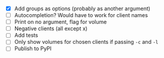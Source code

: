 - [x] Add groups as options (probably as another argument)
- [ ] Autocompletion? Would have to work for client names
- [ ] Print on no argument, flag for volume
- [ ] Negative clients (all except x)
- [ ] Add tests
- [ ] Only show volumes for chosen clients if passing `-c` and `-l`
- [ ] Publish to PyPI

